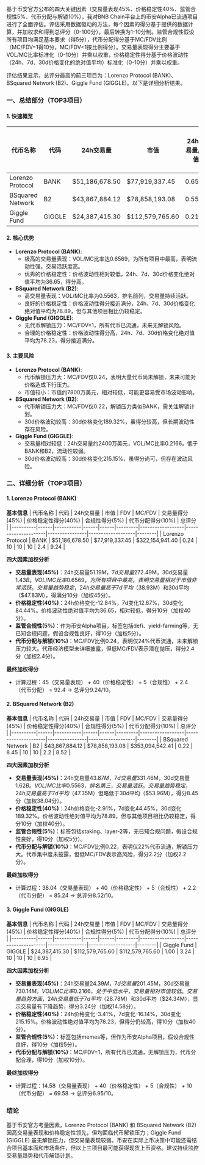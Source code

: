 基于币安官方公布的四大关键因素（交易量表现45%、价格稳定性40%、监管合规性5%、代币分配与解锁10%），我对BNB Chain平台上的币安Alpha已流通项目进行了全面评估。评估采用数据驱动的方法，每个因素的得分基于提供的数据计算，并加权求和得到总评分（0-100分），最后转换为1-10分制。监管合规性假设所有项目均满足基本要求（得5分），代币分配得分基于MC/FDV比例（MC/FDV=1得10分，MC/FDV<1按比例得分）。交易量表现得分主要基于VOL/MC比率标准化（0-10分）并乘以权重，价格稳定性得分基于价格波动性（24h、7d、30d价格变化的绝对值平均）标准化（0-10分）并乘以权重。

评估结果显示，总评分最高的前三项目为：Lorenzo Protocol (BANK)、BSquared Network (B2)、Giggle Fund (GIGGLE)。以下是详细分析结果。

### 一、总结部分（TOP3项目）

#### 1. 快速概览
| 代币名称 | 代码 | 24h交易量 | 市值 | 24h交易量/市值 | FDV | MC/FDV | 总评分(1-10分) |
|----------|------|-----------|------|----------------|------|---------|----------------|
| Lorenzo Protocol | BANK | $51,186,678.50 | $77,919,337.45 | 0.6569 | $322,154,941.40 | 0.24 | 9.24 |
| BSquared Network | B2 | $43,867,884.12 | $78,858,193.08 | 0.5563 | $353,094,542.41 | 0.22 | 8.52 |
| Giggle Fund | GIGGLE | $24,387,415.30 | $112,579,765.60 | 0.2166 | $112,579,765.60 | 1.00 | 6.95 |

#### 2. 核心优势
- **Lorenzo Protocol (BANK)**:
  - 极高的交易量表现：VOL/MC比率达0.6569，为所有项目中最高，表明流动性强，交易活跃度高。
  - 优秀的价格稳定性：价格波动性相对较低，24h、7d、30d价格变化绝对值平均为36.65，得分高。
- **BSquared Network (B2)**:
  - 高交易量表现：VOL/MC比率为0.5563，排名前列，交易量持续活跃。
  - 良好的价格稳定性：价格波动性得分接近满分，24h、7d、30d价格变化绝对值平均为78.89，但与其他项目相比仍较稳定。
- **Giggle Fund (GIGGLE)**:
  - 无代币解锁压力：MC/FDV=1，所有代币已流通，未来无解锁风险。
  - 合理的价格稳定性：价格波动性得分高，24h、7d、30d价格变化绝对值平均为78.23，得分接近满分。

#### 3. 主要风险
- **Lorenzo Protocol (BANK)**:
  - 代币解锁压力大：MC/FDV仅0.24，表明大量代币尚未解锁，未来可能对价格造成下行压力。
  - 市值较小：市值约7800万美元，相对较低，可能更容易受市场波动影响。
- **BSquared Network (B2)**:
  - 代币解锁压力大：MC/FDV仅0.22，解锁压力类似BANK，需关注解锁计划。
  - 30d价格波动较高：30d价格变化189.32%，虽得分较高，但长期波动性存在风险。
- **Giggle Fund (GIGGLE)**:
  - 交易量相对较低：24h交易量约2400万美元，VOL/MC比率0.2166，低于BANK和B2，流动性较弱。
  - 30d价格波动较高：30d价格变化215.15%，虽得分尚可，但存在波动风险。

### 二、详细分析（TOP3项目）

#### 1. Lorenzo Protocol (BANK)
**基本信息**
| 代币名称 | 代码 | 24h交易量 | 市值 | FDV | MC/FDV | 交易量得分(45%) | 价格稳定性得分(40%) | 合规性得分(5%) | 代币分配得分(10%) | 总评分 |
|----------|------|-----------|------|------|---------|------------------|---------------------|----------------|-------------------|--------|
| Lorenzo Protocol | BANK | $51,186,678.50 | $77,919,337.45 | $322,154,941.40 | 0.24 | 10 | 10 | 10 | 2.4 | 9.24 |

**四大因素加权分析**
- **交易量表现(45%)**：24h交易量$51.19M，7d交易量$272.49M，30d交易量$1.43B。VOL/MC比率0.6569，为所有项目中最高，表明交易量相对于市值非常活跃。交易量趋势稳定，24h交易量高于7d平均（$38.93M）和30d平均（$47.83M），得满分10分（加权45分）。
- **价格稳定性(40%)**：24h价格变化-12.84%，7d变化12.67%，30d变化84.44%。价格波动性绝对值平均为36.65，相对较低，得分10分（加权40分）。
- **监管合规性(5%)**：作为币安Alpha项目，标签包括defi、yield-farming等，无已知合规问题，假设合规性良好，得10分（加权5分）。
- **代币分配与解锁(10%)**：MC/FDV比例0.24，表明仅24%代币流通，未来解锁压力较大。代币经济模型未详细披露，但低MC/FDV表示潜在抛压，得分2.4分（加权2.4分）。

**最终加权得分**
- 计算过程：45（交易量表现） + 40（价格稳定性） + 5（合规性） + 2.4（代币分配） = 92.4 → 总评分9.24/10。

#### 2. BSquared Network (B2)
**基本信息**
| 代币名称 | 代码 | 24h交易量 | 市值 | FDV | MC/FDV | 交易量得分(45%) | 价格稳定性得分(40%) | 合规性得分(5%) | 代币分配得分(10%) | 总评分 |
|----------|------|-----------|------|------|---------|------------------|---------------------|----------------|-------------------|--------|
| BSquared Network | B2 | $43,867,884.12 | $78,858,193.08 | $353,094,542.41 | 0.22 | 8.45 | 10 | 10 | 2.2 | 8.52 |

**四大因素加权分析**
- **交易量表现(45%)**：24h交易量$43.87M，7d交易量$331.46M，30d交易量$1.62B。VOL/MC比率0.5563，排名第三，交易量活跃。交易量趋势稳定，24h交易量高于7d平均（$47.35M）但略低于30d平均（$53.96M），得分8.45分（加权38.04分）。
- **价格稳定性(40%)**：24h价格变化-2.91%，7d变化44.45%，30d变化189.32%。价格波动性绝对值平均为78.89，但与其他项目相比仍较稳定，得分10分（加权40分）。
- **监管合规性(5%)**：标签包括staking、layer-2等，无已知合规问题，假设合规性良好，得10分（加权5分）。
- **代币分配与解锁(10%)**：MC/FDV比例0.22，表明仅22%代币流通，解锁压力大。代币集中度未披露，但低MC/FDV表示高风险，得分2.2分（加权2.2分）。

**最终加权得分**
- 计算过程：38.04（交易量表现） + 40（价格稳定性） + 5（合规性） + 2.2（代币分配） = 85.24 → 总评分8.52/10。

#### 3. Giggle Fund (GIGGLE)
**基本信息**
| 代币名称 | 代码 | 24h交易量 | 市值 | FDV | MC/FDV | 交易量得分(45%) | 价格稳定性得分(40%) | 合规性得分(5%) | 代币分配得分(10%) | 总评分 |
|----------|------|-----------|------|------|---------|------------------|---------------------|----------------|-------------------|--------|
| Giggle Fund | GIGGLE | $24,387,415.30 | $112,579,765.60 | $112,579,765.60 | 1.00 | 3.24 | 10 | 10 | 10 | 6.95 |

**四大因素加权分析**
- **交易量表现(45%)**：24h交易量$24.39M，7d交易量$201.45M，30d交易量$730.14M。VOL/MC比率0.2166，处于中低水平，交易量相对市值较低。交易量趋势方面，24h交易量低于7d平均（$28.78M）和30d平均（$24.34M），显示交易量有下降趋势，得分3.24分（加权14.58分）。
- **价格稳定性(40%)**：24h价格变化-3.41%，7d变化-16.14%，30d变化215.15%。价格波动性绝对值平均为78.23，但得分仍较高，得10分（加权40分）。
- **监管合规性(5%)**：标签包括memes等，但作为币安Alpha项目，假设合规性良好，得10分（加权5分）。
- **代币分配与解锁(10%)**：MC/FDV=1，所有代币已流通，无解锁压力，代币分配合理，得10分（加权10分）。

**最终加权得分**
- 计算过程：14.58（交易量表现） + 40（价格稳定性） + 5（合规性） + 10（代币分配） = 69.58 → 总评分6.95/10。

### 结论
基于币安官方考量因素，Lorenzo Protocol (BANK) 和 BSquared Network (B2) 因高交易量表现和价格稳定性领先，但均面临代币解锁压力；Giggle Fund (GIGGLE) 虽无解锁压力，但交易量表现较弱。币安在实际上币决策中可能还需结合项目基本面和市场条件，但以上三项目最可能获得现货上币资格。建议持续监控交易量趋势和代币解锁计划。